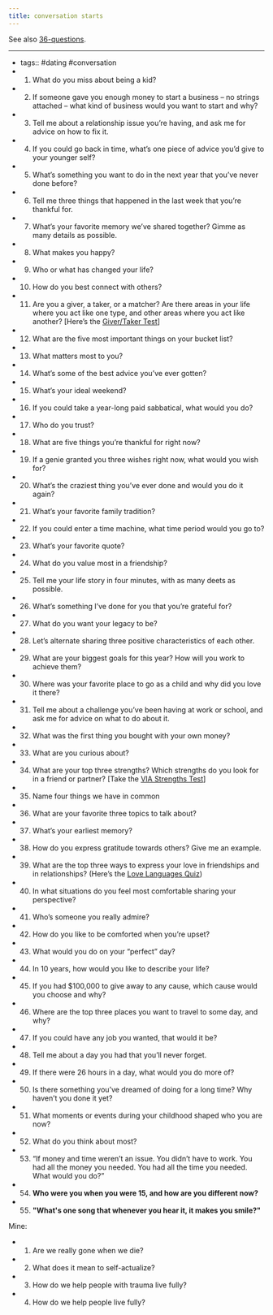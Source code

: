 ```yaml
---
title: conversation starts
---
```


See also [36-questions](notes/relationships/36-questions.md).

---

- tags:: #dating #conversation
- 1. What do you miss about being a kid?
- 2. If someone gave you enough money to start a business – no strings attached – what kind of business would you want to start and why?
- 3. Tell me about a relationship issue you’re having, and ask me for advice on how to fix it.
- 4. If you could go back in time, what’s one piece of advice you’d give to your younger self?
- 5. What’s something you want to do in the next year that you’ve never done before?
- 6. Tell me three things that happened in the last week that you’re thankful for.
- 7. What’s your favorite memory we’ve shared together? Gimme as many details as possible.
- 8. What makes you happy?
- 9. Who or what has changed your life?
- 10. How do you best connect with others?
- 11. Are you a giver, a taker, or a matcher? Are there areas in your life where you act like one type, and other areas where you act like another? [Here’s the [Giver/Taker Test](https://testyourself.psychtests.com/testid/2097)]
- 12. What are the five most important things on your bucket list?
- 13. What matters most to you?
- 14. What’s some of the best advice you’ve ever gotten?
- 15. What’s your ideal weekend?
- 16. If you could take a year-long paid sabbatical, what would you do?
- 17. Who do you trust?
- 18. What are five things you’re thankful for right now?
- 19. If a genie granted you three wishes right now, what would you wish for?
- 20. What’s the craziest thing you’ve ever done and would you do it again?
- 21. What’s your favorite family tradition?
- 22. If you could enter a time machine, what time period would you go to?
- 23. What’s your favorite quote?
- 24. What do you value most in a friendship?
- 25. Tell me your life story in four minutes, with as many deets as possible.
- 26. What’s something I’ve done for you that you’re grateful for?
- 27. What do you want your legacy to be?
- 28. Let’s alternate sharing three positive characteristics of each other.
- 29. What are your biggest goals for this year? How will you work to achieve them?
- 30. Where was your favorite place to go as a child and why did you love it there?
- 31. Tell me about a challenge you’ve been having at work or school, and ask me for advice on what to do about it.
- 32. What was the first thing you bought with your own money?
- 33. What are you curious about?
- 34. What are your top three strengths? Which strengths do you look for in a friend or partner? [Take the [VIA Strengths Test](http://www.viacharacter.org/www/Character-Strengths)]
- 35. Name four things we have in common
- 36. What are your favorite three topics to talk about?
- 37. What’s your earliest memory?
- 38. How do you express gratitude towards others? Give me an example.
- 39. What are the top three ways to express your love in friendships and in relationships? (Here’s the [Love Languages Quiz](http://www.5lovelanguages.com/profile/))
- 40. In what situations do you feel most comfortable sharing your perspective?
- 41. Who’s someone you really admire?
- 42. How do you like to be comforted when you’re upset?
- 43. What would you do on your “perfect” day?
- 44. In 10 years, how would you like to describe your life?
- 45. If you had $100,000 to give away to any cause, which cause would you choose and why?
- 46. Where are the top three places you want to travel to some day, and why?
- 47. If you could have any job you wanted, that would it be?
- 48. Tell me about a day you had that you’ll never forget.
- 49. If there were 26 hours in a day, what would you do more of?
- 50. Is there something you’ve dreamed of doing for a long time? Why haven’t you done it yet?
- 51. What moments or events during your childhood shaped who you are now?
- 52. What do you think about most?
- 53. “If money and time weren’t an issue. You didn’t have to work. You had all the money you needed. You had all the time you needed. What would you do?”
- 54. **Who were you when you were 15, and how are you different now?**
- 55. **"What's one song that whenever you hear it, it makes you smile?"**

Mine:

- 1. Are we really gone when we die?
- 2. What does it mean to self-actualize?
- 3. How do we help people with trauma live fully?
- 4. How do we help people live fully?
